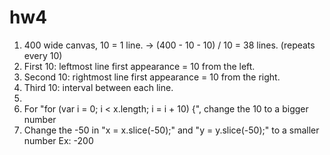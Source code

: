 # hw4
1. 400 wide canvas, 10 = 1 line. → (400 - 10 - 10) / 10 = 38 lines.   (repeats every 10)
2. First 10: leftmost line first appearance = 10 from the left.
2. Second 10: rightmost line first appearance = 10 from the right.
2. Third 10: interval between each line.
1. 
2. For "for (var i = 0; i < x.length; i = i + 10) {", change the 10 to a bigger number
3. Change the -50 in "x = x.slice(-50);" and "y = y.slice(-50);" to a smaller number Ex: -200

